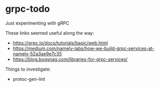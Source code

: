 # grpc-todo

Just experimenting with gRPC

These links seemed useful along the way:

- https://grpc.io/docs/tutorials/basic/web.html
- https://medium.com/namely-labs/how-we-build-grpc-services-at-namely-52a3ae9e7c35
- https://blog.bugsnag.com/libraries-for-grpc-services/

Things to investigate:

- protoc-gen-lint
